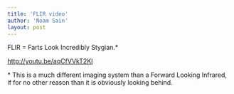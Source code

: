 ```yaml
---
title: 'FLIR video'
author: 'Noam Sain'
layout: post
---
```


FLIR = Farts Look Incredibly Stygian.\*  
  
http://youtu.be/aqCfVVkT2KI

\* This is a much different imaging system than a Forward Looking Infrared, if for no other reason than it is obviously looking behind.